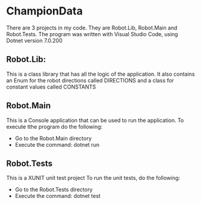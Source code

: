 # ChampionData
There are 3  projects in my code.  They are Robot.Lib, Robot.Main and Robot.Tests. The program was written with Visual Studio Code, using Dotnet version 7.0.200

## Robot.Lib:
This is a class library that has all the logic of the application.  It also contains an Enum for the robot directions called DIRECTIONS and a class for constant values called CONSTANTS

## Robot.Main
This is a Console application that can be used to run the application.  To execute tthe program do the following:
- Go to the Robot.Main directory
- Execute the command: dotnet run

## Robot.Tests
This is a XUNIT unit test project  To run the unit tests, do the following:
- Go to the Robot.Tests directory
- Execute the command: dotnet test
